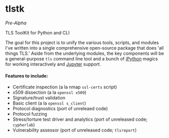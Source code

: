 # tlstk

*Pre-Alpha*

TLS ToolKit for Python and CLI

The goal for this project is to unify the various tools, scripts, and modules I've written into a single comprehensive open-source package that does 'all things TLS.' Aside from the underlying modules, the key components will be a general-purpose `tls` command line tool and a bunch of [iPython](https://ipython.org) magics for working interactively and [Jupyter](https://jupyter.org) support.

#### Features to include:

* Certificate inspection (a la nmap `ssl-certs` script)
* x509 dissection (a la `openssl x509`)
* Signature/trust validation
* Basic client (a la `openssl s_client`)
* Protocol diagnostics (port of unreleaed code)
* Protocol fuzzing
* Stress/torture test driver and analytics (port of unreleased code; `cypherlab`)
* Vulnerability assessor (port of unreleased code; `tlsreport`)
